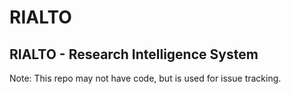 # RIALTO
## RIALTO - Research Intelligence System

Note: This repo may not have code, but is used for issue tracking.
